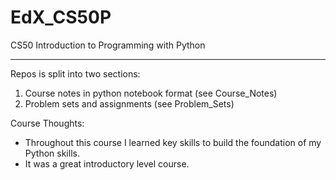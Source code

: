 # EdX_CS50P
CS50 Introduction to Programming with Python

---
Repos is split into two sections:
1. Course notes in python notebook format (see Course_Notes)
2. Problem sets and assignments (see Problem_Sets)


Course Thoughts:
- Throughout this course I learned key skills to build the foundation of my Python skills. 
- It was a great introductory level course.
